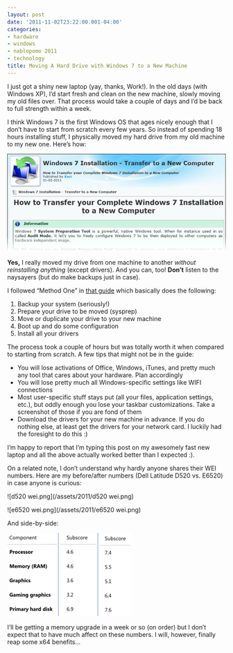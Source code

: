 ```yaml
---
layout: post
date: '2011-11-02T23:22:00.001-04:00'
categories:
- hardware
- windows
- nablopomo 2011
- technology
title: Moving A Hard Drive with Windows 7 to a New Machine
---
```


I just got a shiny new laptop (yay, thanks, Work!). In the old days (with Windows XP), I’d start fresh and clean on the new machine, slowly moving my old files over. That process would take a couple of days and I’d be back to full strength within a week. 

I think Windows 7 is the first Windows OS that ages nicely enough that I don’t have to start from scratch every few years. So instead of spending 18 hours installing stuff, I physically moved my hard drive from my old machine to my new one. Here’s how:

[![transfer.png](/assets/2011/transfer.png)](http://www.sevenforums.com/tutorials/135077-windows-7-installation-transfer-new-computer.html)

**Yes,** I really moved my drive from one machine to another *without reinstalling anything* (except drivers). And you can, too! **Don’t** listen to the naysayers (but do make backups just in case).

I followed “Method One” in [that guide](http://www.sevenforums.com/tutorials/135077-windows-7-installation-transfer-new-computer.html) which basically does the following:  

1. Backup your system (seriously!)
2. Prepare your drive to be moved (sysprep)
3. Move or duplicate your drive to your new machine
4. Boot up and do some configuration
5. Install all your drivers

The process took a couple of hours but was totally worth it when compared to starting from scratch. A few tips that might not be in the guide:     
* You will lose activations of Office, Windows, iTunes, and pretty much any tool that cares about your hardware. Plan accordingly     
* You will lose pretty much all Windows-specific settings like WIFI connections     
* Most user-specific stuff stays put (all your files, application settings, etc.), but oddly enough you lose your taskbar customizations. Take a screenshot of those if you are fond of them 
* Download the drivers for your new machine in advance. If you do nothing else, at least get the drivers for your network card. I luckily had the foresight to do this :)  


I’m happy to report that I’m typing this post on my awesomely fast new laptop and all the above actually worked better than I expected :). 

On a related note, I don’t understand why hardly anyone shares their WEI numbers. Here are my before/after numbers (Dell Latitude D520 vs. E6520) in case anyone is curious:

![d520 wei.png](/assets/2011/d520 wei.png)

![e6520 wei.png](/assets/2011/e6520 wei.png)

And side-by-side:

![side-by-side.png](/assets/2011/side-by-side.png)

I’ll be getting a memory upgrade in a week or so (on order) but I don’t expect that to have much affect on these numbers. I will, however, finally reap some x64 benefits...
